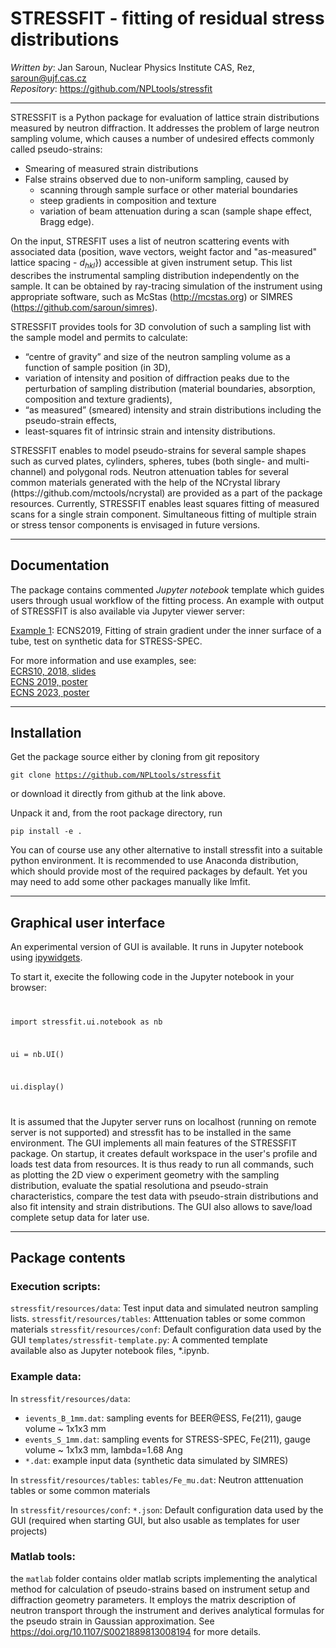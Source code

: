 # STRESSFIT - fitting of residual stress distributions
*Written by*: Jan Saroun, Nuclear Physics Institute CAS, Rez, saroun@ujf.cas.cz  
*Repository*: https://github.com/NPLtools/stressfit

-------------------
STRESSFIT is a Python package for evaluation of lattice strain distributions measured by neutron diffraction. It addresses the problem of large neutron sampling volume, which causes a number of undesired effects commonly called pseudo-strains:
- Smearing of measured strain distributions
- False strains observed due to non-uniform sampling, caused by
    - scanning through sample surface or other material boundaries
    - steep gradients in composition and texture
    - variation of beam attenuation during a scan (sample shape effect, Bragg edge). 

On the input, STRESFIT uses a list of neutron scattering events with associated data (position, wave vectors, weight factor and "as-measured" lattice spacing - $d_{hkl}$}) accessible at given instrument setup. This list describes the instrumental sampling distribution independently on the sample. It can be obtained by ray-tracing simulation of the instrument using appropriate software, such as McStas (http://mcstas.org) or SIMRES (https://github.com/saroun/simres). 

STRESSFIT provides tools for 3D convolution of such a sampling list with the sample model and permits to calculate: 

- “centre of gravity” and size of the neutron sampling volume as a function of sample position (in 3D),
- variation of intensity and position of diffraction peaks due to the perturbation of sampling distribution (material boundaries, absorption, composition and texture gradients),
- “as measured” (smeared) intensity and strain distributions including the pseudo-strain effects,
- least-squares fit of intrinsic strain and intensity distributions.

</p><p>
STRESSFIT enables to model pseudo-strains for several sample shapes such as curved plates, cylinders, spheres, tubes (both single- and multi-channel) and polygonal rods. Neutron attenuation tables for several common materials generated with the help of the NCrystal library (https://github.com/mctools/ncrystal) are provided as a part of the package resources. Currently, STRESSFIT enables least squares fitting of measured scans for a single strain component. Simultaneous fitting of multiple strain or stress tensor components is envisaged in future versions.
</p>

-----------------------------

## Documentation

The package contains commented *Jupyter notebook* template which guides users through usual workflow of the fitting process. An example with output of STRESSFIT is also available via Jupyter viewer server:
<p>
<a href='http://nbviewer.jupyter.org/url/neutron.ujf.cas.cz/restrax/download/stressfit/stressfit_example1.ipynb'>
Example 1</a>: ECNS2019, Fitting of strain gradient under the inner surface of a tube, test on synthetic data for STRESS-SPEC.
</p>
<p>
For more information and use examples, see: <br/>
<a href='http://neutron.ujf.cas.cz/restrax/download/stressfit/ECRS2018_stressfit.pdf'>ECRS10, 2018, slides</a><br/>
<a href='http://neutron.ujf.cas.cz/restrax/download/stressfit/saroun_ECNS2019_poster.pdf'>ECNS 2019, poster</a> <br/>
<a href='http://neutron.ujf.cas.cz/restrax/download/stressfit/stressfit_ECNS2023_poster.pdf'>ECNS 2023, poster</a> <br/>
</p>

-----------------------------

## Installation

Get the package source either by cloning from git repository

<code>git clone https://github.com/NPLtools/stressfit</code>

or download it directly from github at the link above.

Unpack it and, from the root package directory, run

<code>pip install -e .</code>

You can of course use any other alternative to install stressfit into a suitable python environment. It is recommended to use Anaconda distribution, which should provide most of the required packages by default. Yet you may need to add some other packages manually like lmfit.

-----------------------------

## Graphical user interface

An experimental version of GUI is available. It runs in Jupyter notebook using [ipywidgets](https://ipywidgets.readthedocs.io).

To start it, execite the following code in the Jupyter notebook in your browser:
<code>

import stressfit.ui.notebook as nb

ui = nb.UI()

ui.display()

</code>

It is assumed that the Jupyter server runs on localhost (running on remote server is not supported) and stressfit has to be installed in the same environment. The GUI implements all main features of the STRESSFIT package. On startup, it creates default workspace in the user's profile and loads test data from resources. It is thus ready to run all commands, such as plotting the 2D view o experiment geometry with the sampling distribution, evaluate the spatial resolutiona and pseudo-strain characteristics, compare the test data with pseudo-strain distributions and also fit intensity and strain distributions. The GUI also allows to save/load complete setup data for later use.

-----------------------------

## Package contents

### Execution scripts:

`stressfit/resources/data`: Test input data and simulated neutron sampling lists.
`stressfit/resources/tables`: Atttenuation tables or some common materials
`stressfit/resources/conf`: Default configuration data used by the GUI
`templates/stressfit-template.py`:	A commented template  
available also as Jupyter notebook  files, *.ipynb.  

### Example data:
In `stressfit/resources/data`:

- `ievents_B_1mm.dat`: sampling events for BEER@ESS, Fe(211), gauge volume ~ 1x1x3 mm  
- `events_S_1mm.dat`: sampling events for STRESS-SPEC, Fe(211), gauge volume  ~ 1x1x3 mm, lambda=1.68 Ang
- `*.dat`: example input data (synthetic data simulated by SIMRES)

In `stressfit/resources/tables`:
`tables/Fe_mu.dat`: Neutron atttenuation tables or some common materials 

In `stressfit/resources/conf`:
`*.json`: Default configuration data used by the GUI (required when starting GUI, but also usable as templates for user projects)

### Matlab tools:
the `matlab` folder contains older matlab scripts implementing the analytical method for calculation of pseudo-strains based on instrument setup and diffraction geometry parameters. It employs the matrix description of neutron transport through the instrument and derives analytical formulas for the pseudo strain in Gaussian approximation. See https://doi.org/10.1107/S0021889813008194 for more details. 


